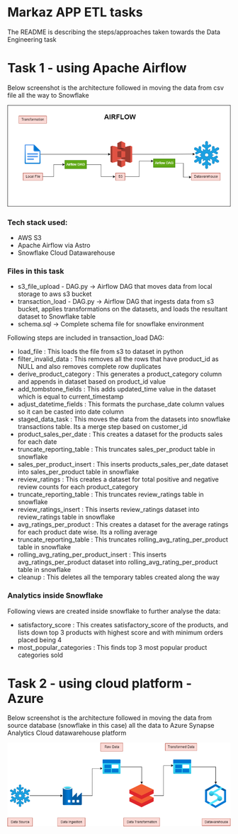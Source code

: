 # Markaz APP ETL tasks
The README is describing the steps/approaches taken towards the Data Engineering task

# Task 1 - using Apache Airflow

Below screenshot is the architecture followed in moving the data from csv file all the way to Snowflake

![Screenshot](images/datapipeline_airflow.png)

### Tech stack used:
- AWS S3
- Apache Airflow via Astro
- Snowflake Cloud Datawarehouse

### Files in this task

- s3_file_upload - DAG.py -> Airflow DAG that moves data from local storage to aws s3 bucket
- transaction_load - DAG.py -> Airflow DAG that ingests data from s3 bucket, applies transformations on the datasets, and loads the resultant dataset to Snowflake table
- schema.sql -> Complete schema file for snowflake environment

Following steps are included in transaction_load DAG:

- load_file : This loads the file from s3 to dataset in python
- filter_invalid_data : This removes all the rows that have product_id as NULL and also removes complete row duplicates 
- derive_product_category : This generates a product_category column and appends in dataset based on product_id value
- add_tombstone_fields : This adds updated_time value in the dataset which is equal to current_timestamp
- adjust_datetime_fields : This formats the purchase_date column values so it can be casted into date column
- staged_data_task : This moves the data from the datasets into snowflake transactions table. Its a merge step based on customer_id
- product_sales_per_date : This creates a dataset for the products sales for each date
- truncate_reporting_table : This truncates sales_per_product table in snowflake
- sales_per_product_insert : This inserts products_sales_per_date dataset into sales_per_product table in snowflake
- review_ratings : This creates a dataset for total positive and negative review counts for each product_category
- truncate_reporting_table : This truncates review_ratings table in snowflake
- review_ratings_insert : This inserts review_ratings dataset into review_ratings table in snowflake
- avg_ratings_per_product : This creates a dataset for the average ratings for each product date wise. Its a rolling average
- truncate_reporting_table : This truncates rolling_avg_rating_per_product table in snowflake
- rolling_avg_rating_per_product_insert : This inserts avg_ratings_per_product dataset into rolling_avg_rating_per_product table in snowflake
- cleanup : This deletes all the temporary tables created along the way

### Analytics inside Snowflake
Following views are created inside snowflake to further analyse the data:
- satisfactory_score : This creates satisfactory_score of the products, and lists down top 3 products with highest score and with minimum orders placed being 4
- most_popular_categories : This finds top 3 most popular product categories sold

# Task 2 - using cloud platform - Azure

Below screenshot is the architecture followed in moving the data from source database (snowflake in this case) all the data to Azure Synapse Analytics Cloud datawarehouse platform

![Screenshot](images/datapipeline_azure.png)

  

